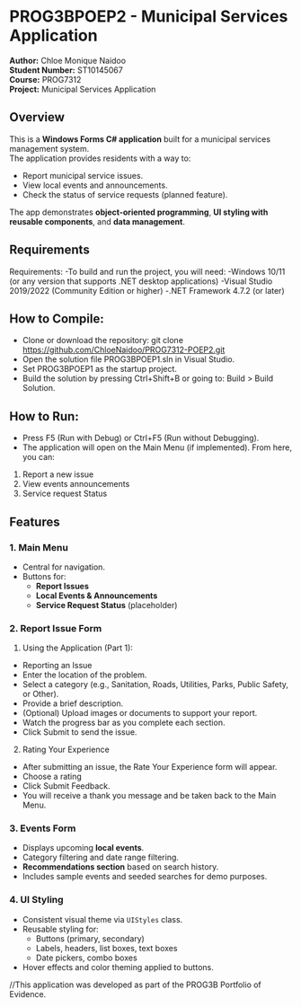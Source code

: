 # PROG3BPOEP2 - Municipal Services Application

**Author:** Chloe Monique Naidoo  
**Student Number:** ST10145067  
**Course:** PROG7312  
**Project:** Municipal Services Application

## Overview
This is a **Windows Forms C# application** built for a municipal services management system.  
The application provides residents with a way to:

- Report municipal service issues.
- View local events and announcements.
- Check the status of service requests (planned feature).

The app demonstrates **object-oriented programming**, **UI styling with reusable components**, and **data management**.

## Requirements 
Requirements:
-To build and run the project, you will need:
-Windows 10/11 (or any version that supports .NET desktop applications)
-Visual Studio 2019/2022 (Community Edition or higher)
-.NET Framework 4.7.2 (or later)

## How to Compile:
- Clone or download the repository: git clone https://github.com/ChloeNaidoo/PROG7312-POEP2.git
- Open the solution file PROG3BPOEP1.sln in Visual Studio.
- Set PROG3BPOEP1 as the startup project.
- Build the solution by pressing Ctrl+Shift+B or going to: Build > Build Solution.

## How to Run:
- Press F5 (Run with Debug) or Ctrl+F5 (Run without Debugging).
- The application will open on the Main Menu (if implemented). From here, you can:
1.	Report a new issue
2.	View events announcements 
3.	Service request Status

## Features

### 1. **Main Menu**
- Central for navigation.
- Buttons for:
  - **Report Issues**
  - **Local Events & Announcements**
  - **Service Request Status** (placeholder)

### 2. **Report Issue Form**
1. Using the Application (Part 1):
- Reporting an Issue
- Enter the location of the problem.
- Select a category (e.g., Sanitation, Roads, Utilities, Parks, Public Safety, or Other).
- Provide a brief description.
- (Optional) Upload images or documents to support your report.
- Watch the progress bar as you complete each section.
- Click Submit to send the issue.
2. Rating Your Experience
- After submitting an issue, the Rate Your Experience form will appear.
- Choose a rating 
- Click Submit Feedback.
- You will receive a thank you message and be taken back to the Main Menu.

### 3. **Events Form**
- Displays upcoming **local events**.
- Category filtering and date range filtering.
- **Recommendations section** based on search history.
- Includes sample events and seeded searches for demo purposes.

### 4. **UI Styling**
- Consistent visual theme via `UIStyles` class.
- Reusable styling for:
  - Buttons (primary, secondary)
  - Labels, headers, list boxes, text boxes
  - Date pickers, combo boxes
- Hover effects and color theming applied to buttons.

//This application was developed as part of the PROG3B Portfolio of Evidence.


